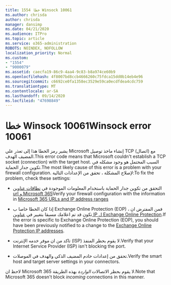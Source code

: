```yaml
---
title: 1554 خطا Winsock 10061
ms.author: chrisda
author: chrisda
manager: dansimp
ms.date: 04/21/2020
ms.audience: ITPro
ms.topic: article
ms.service: o365-administration
ROBOTS: NOINDEX, NOFOLLOW
localization_priority: Normal
ms.custom:
- "1554"
- "9000079"
ms.assetid: caecfa19-86c9-4aa4-9c83-b8a974ce60b9
ms.openlocfilehash: 4f8007bd8ccb4666260c75fdca15dd0b14eb4e96
ms.sourcegitcommit: c6692ce0fa1358ec3529e59ca0ecdfdea4cdc759
ms.translationtype: MT
ms.contentlocale: ar-SA
ms.lasthandoff: 09/14/2020
ms.locfileid: "47698849"
---
```

# <a name="winsock-error-10061"></a><span data-ttu-id="9fda8-102">خطا Winsock 10061</span><span class="sxs-lookup"><span data-stu-id="9fda8-102">Winsock error 10061</span></span>

<span data-ttu-id="9fda8-103">يشير رمز الخطا هذا إلى تعذر علي Microsoft إنشاء ماخذ توصيل TCP (اتصال) مع المضيف الهدف.</span><span class="sxs-lookup"><span data-stu-id="9fda8-103">This error code means that Microsoft couldn't establish a TCP socket (connection) with the target host.</span></span> <span data-ttu-id="9fda8-104">السبب المحتمل هو وجود مشكله في تكوين جدار الحماية.</span><span class="sxs-lookup"><span data-stu-id="9fda8-104">The most likely cause of this error is a problem with your firewall configuration.</span></span> <span data-ttu-id="9fda8-105">لإصلاح المشكلة ، تحقق من الإعدادات التالية:</span><span class="sxs-lookup"><span data-stu-id="9fda8-105">To fix the problem, check these settings:</span></span>

- <span data-ttu-id="9fda8-106">التحقق من تكوين جدار الحماية باستخدام المعلومات الموجودة في [نطاقات عناوين url و Microsoft 365](https://docs.microsoft.com/office365/enterprise/urls-and-ip-address-ranges)</span><span class="sxs-lookup"><span data-stu-id="9fda8-106">Verify your firewall configuration with the information in [Microsoft 365 URLs and IP address ranges](https://docs.microsoft.com/office365/enterprise/urls-and-ip-address-ranges)</span></span>

- <span data-ttu-id="9fda8-107">إذا كان الخطا خاصا ب Exchange Online Protection (EOP) ، فمن المفترض ان تكون قد تم اعلامك مسبقا بتغيير في [عناوين IP ل Exchange Online Protection](https://docs.microsoft.com/office365/SecurityCompliance/eop/exchange-online-protection-ip-addresses).</span><span class="sxs-lookup"><span data-stu-id="9fda8-107">If the error is specific to Exchange Online Protection (EOP), you should have been previously notified to a change to the [Exchange Online Protection IP addresses](https://docs.microsoft.com/office365/SecurityCompliance/eop/exchange-online-protection-ip-addresses).</span></span>

- <span data-ttu-id="9fda8-108">تاكد من ان موفر خدمه الإنترنت (ISP) لا يقوم بحظر المنفذ.</span><span class="sxs-lookup"><span data-stu-id="9fda8-108">Verify that your Internet Service Provider (ISP) isn't blocking the port.</span></span>

- <span data-ttu-id="9fda8-109">تحقق من إعدادات خادم المضيف الذكي والهدف في الموصلات.</span><span class="sxs-lookup"><span data-stu-id="9fda8-109">Verify the smart host and target server settings in your connectors.</span></span>

<span data-ttu-id="9fda8-110">لاحظ ان Microsoft 365 لا يقوم بحظر الاتصالات *الواردة* بهذه الطريقة.</span><span class="sxs-lookup"><span data-stu-id="9fda8-110">Note that Microsoft 365 doesn't block *incoming* connections in this manner.</span></span>
